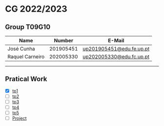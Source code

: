 # CG 2022/2023

## Group T09G10
| Name             | Number    | E-Mail             |
| ---------------- | --------- | ------------------ |
| José Cunha         | 201905451 | up201905451@edu.fe.up.pt               |
| Raquel Carneiro         | 202005330 | up202005330@edu.fc.up.pt                |

----

## Pratical Work

  - [x] [tp1](tp1/README.md)
  - [ ] [tp2](tp2/README.md)
  - [ ] [tp3](tp3/README.md)
  - [ ] [tp4](tp4/README.md)
  - [ ] [tp5](tp5/README.md)
  - [ ] [Project](proj/README.md)
